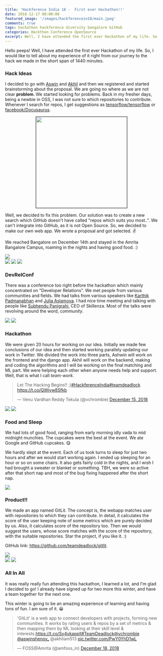 ```yaml
---
title: 'Hackference India 18 -  First ever Hackathon!!'
date: 2018-12-17 00:00:00
featured_image: '/images/hackferencein18/main.jpeg'
comments: true
tags: hackathon hackference diversity bangalore GitHub
categories: Hackthon Conference OpenSource
excerpt: Well, I have attended the first ever Hackathon of my life. So, I would like to tell about my experience of it right from our journey to the hack we made in the short span of 1440 minutes.
---
```


Hello peeps! Well, I have attended the first ever Hackathon of my life. So, I would like to tell about my experience of it right from our journey to the hack we made in the short span of 1440 minutes.

### Hack Ideas
I decided to go with [Aswin](https://twitter.com/aswinshenoy_) and [Akhil](https://twitter.com/akhilam513) and then we registered and started brainstorming about the proposal. We are going no where as we are not clear **problem**. We started looking for problems. Back in my fresher days, being a newbie in OSS, I was not sure to which repositories to contribute. Whenever I search for repos, I get suggestions as [tensorflow/tensorflow](https://github.com/tensorflow/tensorflow) or [facebook/Docusaurus](https://github.com/facebook/Docusaurus).

<p align="center" class="img-responsive">
  <img title="😂" src="/images/hackferencein18/0.jpg" alt="" style="border: 1px solid; width: 300px">
</p>

Well, we decided to fix this problem. Our solution was to create a new search which GitHub doesn't have called "repos which suits you most..". We can't integrate into GitHub, as it is not Open Source. So, we decided to make our own web app. We wrote a proposal and got selected. ✌️

We reached Bangalore on December 14th and stayed in the Amrita Bangalore Campus, roaming in the nights and having good food. :) 


<img src="/images/hackferencein18/1.jpg">

<div class="gallery" data-columns="3">
	<img src="/images/hackferencein18/4.jpg">
	<img src="/images/hackferencein18/2.jpg">
	<img src="/images/hackferencein18/3.jpg">
</div>

### DevRelConf
There was a conference too right before the hackathon which mainly concentrated on "Developer Relations". We met people from various communities and fields. We had talks from various speakers like [Karthik Padmanabhan](http://www.linkedin.com/in/karthikp) and [Julia Aslamova](https://www.linkedin.com/in/yulialund/). I had nice time meeting and talking with people like [Subhendu Panigrahi](https://twitter.com/skipiit), CEO of Skillenza. Most of the talks were revolving around the word, *community*. 

<img src="/images/hackferencein18/5.jpg">

<img src="/images/hackferencein18/6.jpg">

### Hackathon
We were given 20 hours for working on our idea. Initially we made few conclusions of our idea and then started working parallely updating our work in Twitter. We divided the work into three parts, Ashwin will work on the frontend and the django app. Akhil will work on the backend, making and coding the algorithms and I will be working on the final matching and ML part. We were helping each other when anyone needs help and support. Well, that is what I call *team-work*.

<blockquote class="twitter-tweet tw-align-center"><p lang="en" dir="ltr">Let The Hacking Begins!! ;)<a href="https://twitter.com/hashtag/HackferenceIndia?src=hash&amp;ref_src=twsrc%5Etfw">#HackferenceIndia</a><a href="https://twitter.com/hashtag/teamdeadlock?src=hash&amp;ref_src=twsrc%5Etfw">#teamdeadlock</a> <a href="https://t.co/QWjyw8Sfkb">https://t.co/QWjyw8Sfkb</a></p>&mdash; Venu Vardhan Reddy Tekula (@vchrombie) <a href="https://twitter.com/vchrombie/status/1073936398514741248?ref_src=twsrc%5Etfw">December 15, 2018</a></blockquote> <script async src="https://platform.twitter.com/widgets.js" charset="utf-8"></script>

<img src="/images/hackferencein18/7.jpg">

<img src="/images/hackferencein18/8.jpg">

### Food and Sleep
We had lots of good food, ranging from early morning idly vada to mid midnight munchies. The cupcakes were the best at the event. We ate Google and GitHub cupcakes. 😋

We hardly slept at the event. Each of us took turns to sleep for just two hours and after we would start working again. I ended up sleeping for an hour or so on some chairs. It also gets fairly cold in the nights, and I wish I had brought a sweater or blanket or something. TBH, we were so active after that short nap and most of the bug fixing happened after the short nap. 

<img src="/images/hackferencein18/9.jpg">

### Product!!
We made an app named GitLit. The concept is, the webapp matches user with repositories to which they can contribute. In detail, it calculates the score of the user keeping note of some metrics which are purely decided by us. Also, it calculates score of the repository too. Then we would suggest the users, whose score matches with the score of the repository, with the suitable repositories. Star the project, if you like it. :)

GitHub link: <https://github.com/teamdeadlock/gitlit>.

<img src="/images/hackferencein18/11.png">

<div class="gallery" data-columns="2">
	<img src="/images/hackferencein18/10.png">
	<img src="/images/hackferencein18/12.png">
</div>

### All In All

It was really really fun attending this hackathon, I learned a lot, and I'm glad I decided to go! I already have signed up for two more this winter, and have a team together for the next one.

This winter is going to be an amazing experience of learning and having tons of fun. I am sure of it. 😀

<blockquote class="twitter-tweet tw-align-center"><p lang="en" dir="ltr">&#39;GitLit&#39; is a web app to connect developers with projects, forming new communities. It works by rating users &amp; repos by a set of metrics &amp; then mapping them by ML looking at their skill level &amp; interests.<a href="https://t.co/Sy4vkapplI">https://t.co/Sy4vkapplI</a><a href="https://twitter.com/hashtag/TeamDeadlock?src=hash&amp;ref_src=twsrc%5Etfw">#TeamDeadlock</a><a href="https://twitter.com/vchrombie?ref_src=twsrc%5Etfw">@vchrombie</a> <a href="https://twitter.com/aswinshenoy_?ref_src=twsrc%5Etfw">@aswinshenoy_</a> @akhilam513 <a href="https://t.co/PwY0YhD1wL">pic.twitter.com/PwY0YhD1wL</a></p>&mdash; FOSS@Amrita (@amfoss_in) <a href="https://twitter.com/amfoss_in/status/1074952522559717376?ref_src=twsrc%5Etfw">December 18, 2018</a></blockquote> <script async src="https://platform.twitter.com/widgets.js" charset="utf-8"></script>